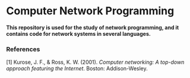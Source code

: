 # Computer Network Programming

**This repository is used for the study of network programming, and it contains code for network systems in several languages.**

### References

[1] Kurose, J. F., & Ross, K. W. (2001). *Computer networking: A top-down approach featuring the Internet*. Boston: Addison-Wesley.
